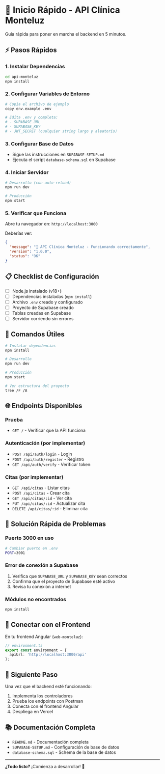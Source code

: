 # 🚀 Inicio Rápido - API Clínica Monteluz

Guía rápida para poner en marcha el backend en 5 minutos.

## ⚡ Pasos Rápidos

### 1. Instalar Dependencias
```bash
cd api-monteluz
npm install
```

### 2. Configurar Variables de Entorno
```bash
# Copia el archivo de ejemplo
copy env.example .env

# Edita .env y completa:
# - SUPABASE_URL
# - SUPABASE_KEY
# - JWT_SECRET (cualquier string largo y aleatorio)
```

### 3. Configurar Base de Datos
- Sigue las instrucciones en `SUPABASE-SETUP.md`
- Ejecuta el script `database-schema.sql` en Supabase

### 4. Iniciar Servidor
```bash
# Desarrollo (con auto-reload)
npm run dev

# Producción
npm start
```

### 5. Verificar que Funciona
Abre tu navegador en: `http://localhost:3000`

Deberías ver:
```json
{
  "message": "🏥 API Clínica Monteluz - Funcionando correctamente",
  "version": "1.0.0",
  "status": "OK"
}
```

## 📋 Checklist de Configuración

- [ ] Node.js instalado (v18+)
- [ ] Dependencias instaladas (`npm install`)
- [ ] Archivo `.env` creado y configurado
- [ ] Proyecto de Supabase creado
- [ ] Tablas creadas en Supabase
- [ ] Servidor corriendo sin errores

## 🔧 Comandos Útiles

```bash
# Instalar dependencias
npm install

# Desarrollo
npm run dev

# Producción
npm start

# Ver estructura del proyecto
tree /F /A
```

## 🌐 Endpoints Disponibles

### Prueba
- `GET /` - Verificar que la API funciona

### Autenticación (por implementar)
- `POST /api/auth/login` - Login
- `POST /api/auth/register` - Registro
- `GET /api/auth/verify` - Verificar token

### Citas (por implementar)
- `GET /api/citas` - Listar citas
- `POST /api/citas` - Crear cita
- `GET /api/citas/:id` - Ver cita
- `PUT /api/citas/:id` - Actualizar cita
- `DELETE /api/citas/:id` - Eliminar cita

## 🐛 Solución Rápida de Problemas

### Puerto 3000 en uso
```bash
# Cambiar puerto en .env
PORT=3001
```

### Error de conexión a Supabase
1. Verifica que `SUPABASE_URL` y `SUPABASE_KEY` sean correctos
2. Confirma que el proyecto de Supabase esté activo
3. Revisa tu conexión a internet

### Módulos no encontrados
```bash
npm install
```

## 📱 Conectar con el Frontend

En tu frontend Angular (`web-monteluz`):

```typescript
// environment.ts
export const environment = {
  apiUrl: 'http://localhost:3000/api'
};
```

## 🚀 Siguiente Paso

Una vez que el backend esté funcionando:
1. Implementa los controladores
2. Prueba los endpoints con Postman
3. Conecta con el frontend Angular
4. Despliega en Vercel

## 📚 Documentación Completa

- `README.md` - Documentación completa
- `SUPABASE-SETUP.md` - Configuración de base de datos
- `database-schema.sql` - Schema de la base de datos

---

**¿Todo listo?** ¡Comienza a desarrollar! 🎉









